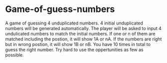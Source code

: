 # Game-of-guess-numbers
A game of guessing 4 unduplicated numbers.
4 initial unduplicated numbers will be generated automatically. The player will be asked to input 4 undulicated numbers to match the initial numbers. 
If one or n of them are matched including the postion, it will show 1A or nA.
If the numbers are right but in wrong postion, it will show 1B or nB. 
You have 10 times in total to guess the right number.
Try hard to use the oppertunities as few as possible. 
